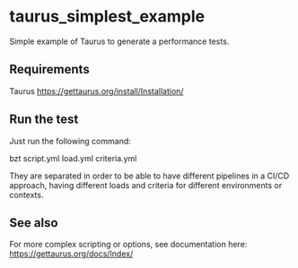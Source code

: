 # taurus_simplest_example
Simple example of Taurus to generate a performance tests. 

## Requirements 
Taurus https://gettaurus.org/install/Installation/

## Run the test 
Just run the following command:

bzt script.yml load.yml criteria.yml

They are separated in order to be able to have different pipelines in a CI/CD approach, having different loads and criteria for different environments or contexts.

## See also 
For more complex scripting or options, see documentation here: https://gettaurus.org/docs/Index/
